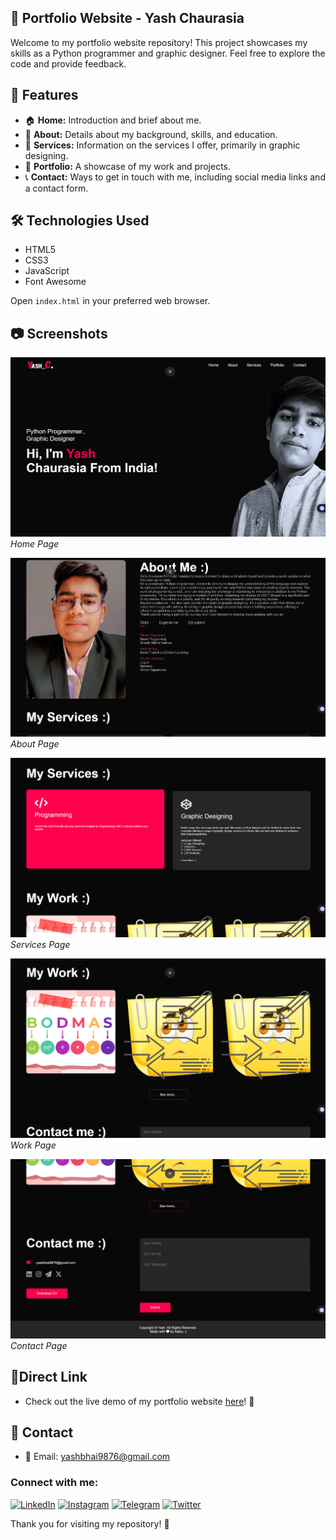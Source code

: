 ## 📂 Portfolio Website - Yash Chaurasia

Welcome to my portfolio website repository!
This project showcases my skills as a Python programmer and graphic designer.
Feel free to explore the code and provide feedback.

## 🚀 Features

- 🏠 **Home:** Introduction and brief about me.
- 📖 **About:** Details about my background, skills, and education.
- 💼 **Services:** Information on the services I offer, primarily in graphic designing.
- 🎨 **Portfolio:** A showcase of my work and projects.
- 📞 **Contact:** Ways to get in touch with me, including social media links and a contact form.

## 🛠️ Technologies Used

- HTML5
- CSS3
- JavaScript
- Font Awesome

Open `index.html` in your preferred web browser.

## 📷 Screenshots

![Home Page](images/homepage.png)
*Home Page*

![About Page](images/about.png)
*About Page*

![Services Page](images/services.png)
*Services Page*

![Work Page](images/work.png)
*Work Page*

![Contact Page](images/contact.png)
*Contact Page*


## 🔗Direct Link
- Check out the live demo of my portfolio website [here](https://yash-c-portfolio.vercel.app/)! 🌟

## 🤝 Contact

- 📧 Email: yashbhai9876@gmail.com

### Connect with me:

[![LinkedIn](https://img.shields.io/badge/LinkedIn-Yash%20Chaurasia-blue)](https://www.linkedin.com/in/yash-chaurasia-9219a3277/)
[![Instagram](https://img.shields.io/badge/Instagram-master__yash._.01-purple)](https://www.instagram.com/master_yash._.01/?hl=en)
[![Telegram](https://img.shields.io/badge/Telegram-Natsu__0__0-blue)](https://t.me/Natsu_0_0)
[![Twitter](https://img.shields.io/badge/Twitter-master__yash__01-blue)](https://twitter.com/master_yash_01)

Thank you for visiting my repository! 🙌

